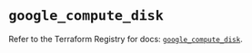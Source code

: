 # `google_compute_disk`

Refer to the Terraform Registry for docs: [`google_compute_disk`](https://registry.terraform.io/providers/hashicorp/google-beta/6.1.0/docs/resources/google_compute_disk).
